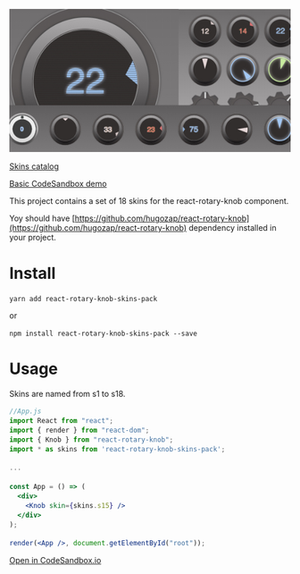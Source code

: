
![skins](./preview590x300.jpg)


[Skins catalog](http://react-rotary-knob-skins-preview.surge.sh/)

[Basic CodeSandbox demo](https://codesandbox.io/s/6w9vqn0x3w)

This project contains a set of 18 skins for the react-rotary-knob component.

Yoy should have [https://github.com/hugozap/react-rotary-knob](https://github.com/hugozap/react-rotary-knob) dependency installed in your project.

# Install

`yarn add react-rotary-knob-skins-pack`

or

`npm install react-rotary-knob-skins-pack --save`

# Usage

Skins are named from s1 to s18. 

```jsx
//App.js
import React from "react";
import { render } from "react-dom";
import { Knob } from "react-rotary-knob";
import * as skins from 'react-rotary-knob-skins-pack';

...

const App = () => (
  <div>
    <Knob skin={skins.s15} />
  </div>
);

render(<App />, document.getElementById("root"));
```
[Open in CodeSandbox.io](https://codesandbox.io/s/6w9vqn0x3w)

